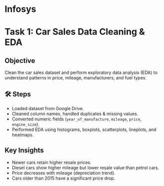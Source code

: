 # Infosys
#  Task 1: Car Sales Data Cleaning & EDA

##  Objective
Clean the car sales dataset and perform exploratory data analysis (EDA) to understand patterns in price, mileage, manufacturers, and fuel types.

## 🛠️ Steps
- Loaded dataset from Google Drive.  
- Cleaned column names, handled duplicates & missing values.  
- Converted numeric fields (`year_of_manufacture`, `mileage`, `price`, `engine_size`).  
- Performed EDA using histograms, boxplots, scatterplots, lineplots, and heatmaps.  

##  Key Insights
- Newer cars retain higher resale prices.  
- Diesel cars show higher mileage but lower resale value than petrol cars.  
- Price decreases with mileage (depreciation trend).  
- Cars older than 2015 have a significant price drop.  
